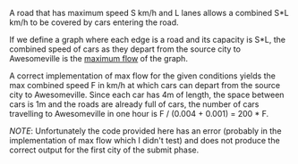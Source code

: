 A road that has maximum speed S km/h and L lanes allows a combined S*L km/h to be covered by cars entering the road.

If we define a graph where each edge is a road and its capacity is S*L, the combined speed of cars as they depart from the source city to Awesomeville is the [maximum flow](http://en.wikipedia.org/wiki/Maximum_flow_problem) of the graph.

A correct implementation of max flow for the given conditions yields the max combined speed F in km/h at which cars can depart from the source city to Awesomeville. Since each car has 4m of length, the space between cars is 1m and the roads are already full of cars, the number of cars travelling to Awesomeville in one hour is F / (0.004 + 0.001) = 200 * F.

*NOTE*: Unfortunately the code provided here has an error (probably in the implementation of max flow which I didn't test) and does not produce the correct output for the first city of the submit phase.
